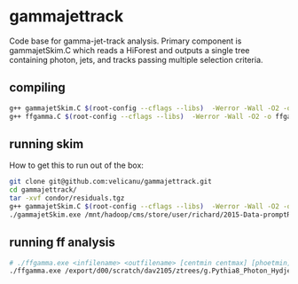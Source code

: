 # gammajettrack

Code base for gamma-jet-track analysis. Primary component is gammajetSkim.C which reads a HiForest and outputs a single tree containing photon, jets, and tracks passing multiple selection criteria.

## compiling
```bash
g++ gammajetSkim.C $(root-config --cflags --libs)  -Werror -Wall -O2 -o gammajetSkim.exe
g++ ffgamma.C $(root-config --cflags --libs)  -Werror -Wall -O2 -o ffgamma.exe
```
## running skim

How to get this to run out of the box:
```bash
git clone git@github.com:velicanu/gammajettrack.git
cd gammajettrack/
tar -xvf condor/residuals.tgz
g++ gammajetSkim.C $(root-config --cflags --libs)  -Werror -Wall -O2 -o gammajetSkim.exe
./gammajetSkim.exe /mnt/hadoop/cms/store/user/richard/2015-Data-promptRECO-photonSkims/HIPhoton40AndZ/PbPb-photonHLTFilter-v3/160202_145715/0000/HiForestAOD_5.root test2.root akPu3PFJetAnalyzer 0 1
```

## running ff analysis
```bash
# ./ffgamma.exe <infilename> <outfilename> [centmin centmax] [phoetmin] [phoetmax] [jetptmin] [gen]
./ffgamma.exe /export/d00/scratch/dav2105/ztrees/g.Pythia8_Photon_Hydjet_MB-HINPbPbWinter16DR-75X_mcRun2_HeavyIon_forest_v1.root.mix pbpbmc 140 200  100 300 40 reco
```
